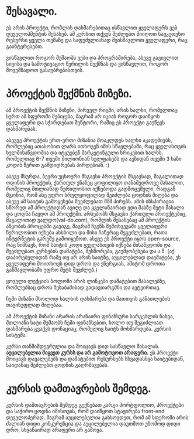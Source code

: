 <h1>შესავალი.</h1>
<p>ეს არის პროექტი, რომლის დახმარებითაც ისწავლით ყველაფერს ვებ დეველოპმენტის შესახებ. ამ კურსით თქვენ შეძლებთ მიიღოთ საუკეთესო რესურსი ყველა თემაზე და საფუძვლიანად შეისწავლოთ ყველაფერი, რაც გაინტერესებთ.</p>
<p>ვისწავლით როგორ მუშაობს ვები და პროგრამირება, ასევე გავივლით სივისა და სამოტივაციო წერილის შექმნას და ვისწავლით, როგორ მოვემზადოთ გასაუბრებისთვის.</p>

<h1>პროექტის შექმნის მიზეზი.</h1>
<p>ამ პროექტის შექმნის მიზეზი, პირველ რიგში, არის ხალხი, რომელთაც სურთ ამ სფეროში შებიჯება, მაგრამ არ იციან როგორ დაიწყონ ყველაფერი და სჭირდებათ მენტორი, რაშიც ეს პროექტი გაუწევს დახმარებას.</p>
<p>ასევვე პროექტის ერთ-ერთი მიზანია მოაკლდეს ხალხი აკადემიებს, რომლებიც ათასობით ლარს ითხოვენ იმის სწავლებაში, რაც ყველასთვის ხელმისაწვდომია და იტყუებენ მარკეტინგული ხრიკებით ხალხს, რომელთაც 6-7 თვეში მილიონიან ხელფასებს და აუზიდან თვეში 3 ხაზი კოდის წერით გამდიდრებას პირდებიან. :) </p>
<p>ასევე მსურდა, ბევრი უცხოური მსგავსი პროექტის მსგავსად, მაგალითად ოდინის პროექტის, ქართულ ენაზეც ყოფილიყო თანამედროვე მასალით, რომელიც მთლიანად წერილობით იქნებოდა გადმოცემული, რადგან მგონია, რომ ასე უფრო სრულყოფილად შეიძლება ცოდნის მიღება და ასევე ამ საიტის გამოყენება შეეძლებათ შშმ პირებს. ამის ინსპირაცია სწორედ ამ პროექტიდან ავიღე და ყველანაირად ვდი მასზე მეტი მასალა და ცოდნა ჩავდო ამ პროექტში. არსებობს მსგავსი ქართული პროექტებიც, მაგალითად ვალდო(val-do.com), რომლის შესახებაც ამ პროექტის აწყობის პროცესში გავიგე, მაგრამ ჩვენს შემთხვევაში ყველაფერი წერილობით იქნება ახსნილი და მისი ჩაწერაც შეგეძლებათ, რათა ინტერნეტის გარეშე გამოიყენოთ. ასევე ეს პროექტი იყოს open-source, რაც ნიშნავს, რომ საიტის კოდი ყველასთვის იქნება მისაწვდომი და შეეძლებათ კურსების დამატება, შესწორება, გაუმჯობესება და ა.შ. (აქ დაპირებულიდან რამე თუ არ არის საიტზე, აუცილებლად დაემატება, ეს ყველაფერი მოითხოვს დიდ დროს და ენერგიას, ამიტომ დროთა განმავლობაში უფრო მეტს შევძლებ.) </p>
<p>ყოველი ლექციის ბოლოში არის ლინკები დამატებით მასალებზე, რომლებსაც დროს შესაბამისად გადავთარგმნი და ავტვირთავ.</p>
<p>ჩემი მიზანი მხოლოდ ხალხის დახმარება და მათთვის განათლების თავისუფლად მიღებაა.</p>
<p>ამ პროექტის მიზანი არარის არანაირი ფინანსური სარგებლის ნახვა, მთლიანი სატი მუშაობს ჩემი ფინანსებით, ხოლო თუ შეგიძლიათ დახმარება გვაქვს დონაციაც, რომელიც საიტს მოხმარდება.
კურსის სისტემა.</p>
<p>კურსი თანმიმდევრულია და მოიცავს დიდ სასწავლო მასალას. <strong>აუცილებელია მიყვეთ კურსს და არ გამოტოვოთ არაფერი.</strong> ეს პროექტი მოიცავს დავალებებს და დამატებით რესურსებს სხვადასხვა საიტებიდან, საიდანაც შეძლებთ ცოდნის გაღრმავებას.</p>
<h1>კურსის დამთავრების შემდეგ.</h1>
<p>კურსის დამთავრების შემდეგ გექნებათ კარგი პორტფოლიო, პროექტები და საჭირო ცოდნა იმისთვის, რომ დაიწყოთ სტაჟირება  front-end დეველოპერად. მაგრამ აუცილებელია გახსოვდეთ, რომ ამ სფეროში არის ძალიან დიდი კონკურენცია და აუცილებელია დაუთმოთ უზომოდ დიდი დრო, სხვანაირად არაფერი არ გამოვა.</p>
